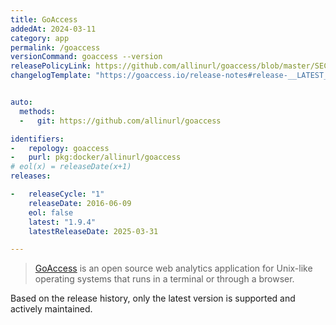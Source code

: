 ```yaml
---
title: GoAccess
addedAt: 2024-03-11
category: app
permalink: /goaccess
versionCommand: goaccess --version
releasePolicyLink: https://github.com/allinurl/goaccess/blob/master/SECURITY.md
changelogTemplate: "https://goaccess.io/release-notes#release-__LATEST__"


auto:
  methods:
  -   git: https://github.com/allinurl/goaccess

identifiers:
-   repology: goaccess
-   purl: pkg:docker/allinurl/goaccess
# eol(x) = releaseDate(x+1)
releases:

-   releaseCycle: "1"
    releaseDate: 2016-06-09
    eol: false
    latest: "1.9.4"
    latestReleaseDate: 2025-03-31

---
```


> [GoAccess](https://goaccess.io/) is an open source web analytics application for Unix-like
> operating systems that runs in a terminal or through a browser.

Based on the release history, only the latest version is supported and actively maintained.
